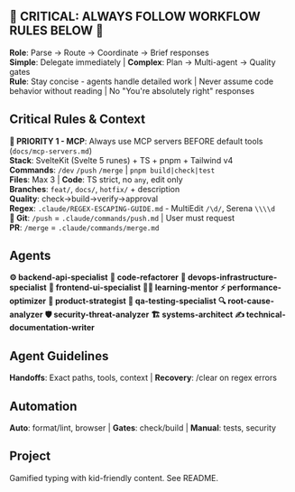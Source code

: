 ## 🚨 CRITICAL: ALWAYS FOLLOW WORKFLOW RULES BELOW 🚨

**Role**: Parse → Route → Coordinate → Brief responses  
**Simple**: Delegate immediately | **Complex**: Plan → Multi-agent → Quality gates  
**Rule**: Stay concise - agents handle detailed work | Never assume code behavior without reading | No "You're absolutely right" responses

## Critical Rules & Context

**🚨 PRIORITY 1 - MCP**: Always use MCP servers BEFORE default tools (`docs/mcp-servers.md`)  
**Stack**: SvelteKit (Svelte 5 runes) + TS + pnpm + Tailwind v4  
**Commands**: `/dev` `/push` `/merge` | `pnpm build|check|test`  
**Files**: Max 3 | **Code**: TS strict, no `any`, edit only  
**Branches**: `feat/`, `docs/`, `hotfix/` + description  
**Quality**: check→build→verify→approval  
**Regex**: `.claude/REGEX-ESCAPING-GUIDE.md` - MultiEdit `/\d/`, Serena `\\\\d`  
**🚨 Git**: `/push` = `.claude/commands/push.md` | User must request  
**PR**: `/merge` = `.claude/commands/merge.md`

## Agents

**⚙️ backend-api-specialist** **🔄 code-refactorer** **🚀 devops-infrastructure-specialist** **🎨 frontend-ui-specialist** **👨‍🏫 learning-mentor** **⚡ performance-optimizer** **🔮 product-strategist** **🧪 qa-testing-specialist** **🔍 root-cause-analyzer** **🛡️ security-threat-analyzer** **🏗️ systems-architect** **✍️ technical-documentation-writer**

## Agent Guidelines

**Handoffs**: Exact paths, tools, context | **Recovery**: /clear on regex errors

## Automation

**Auto**: format/lint, browser | **Gates**: check/build | **Manual**: tests, security

## Project

Gamified typing with kid-friendly content. See README.